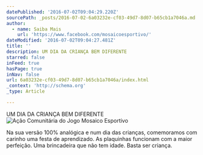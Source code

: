 ```yaml
---
datePublished: '2016-07-02T09:04:29.220Z'
sourcePath: _posts/2016-07-02-6a03232e-cf03-49d7-8d07-b65cb1a7046a.md
author:
  - name: Saiba Mais
    url: 'https://www.facebook.com/mosaicoesportivo/'
dateModified: '2016-07-02T09:04:27.481Z'
title: ''
description: UM DIA DA CRIANÇA BEM DIFERENTE
starred: false
inFeed: true
hasPage: true
inNav: false
url: 6a03232e-cf03-49d7-8d07-b65cb1a7046a/index.html
_context: 'http://schema.org'
_type: Article

---
```

UM DIA DA CRIANÇA BEM DIFERENTE
![Ação Comunitária do Jogo Mosaico Esportivo](https://s3-us-west-2.amazonaws.com/the-grid-img/p/f64f1176fe9c2529e3fefdfa180bb57748202b90.jpg)

Na sua versão 100% analógica e num dia das crianças, comemoramos com carinho uma festa de aprendizado. As plaquinhas funcionam com a maior perfeição. Uma brincadeira que não tem idade. Basta ser criança.